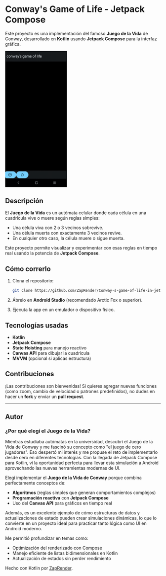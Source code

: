 # Conway's Game of Life - Jetpack Compose

Este proyecto es una implementación del famoso **Juego de la Vida** de Conway, desarrollado en **Kotlin** usando **Jetpack Compose** para la interfaz gráfica.

<img src="screenshot.gif" width="200">

## Descripción
El **Juego de la Vida** es un autómata celular donde cada célula en una cuadrícula vive o muere según reglas simples:
- Una célula viva con 2 o 3 vecinos sobrevive.
- Una célula muerta con exactamente 3 vecinos revive.
- En cualquier otro caso, la célula muere o sigue muerta.

Este proyecto permite visualizar y experimentar con esas reglas en tiempo real usando la potencia de **Jetpack Compose**.

## Cómo correrlo

1. Clona el repositorio:
    ```bash
    git clone https://github.com/ZapRender/Conway-s-game-of-life-in-jetpack-compose.git
    ```

2. Ábrelo en **Android Studio** (recomendado Arctic Fox o superior).

3. Ejecuta la app en un emulador o dispositivo físico.

## Tecnologías usadas

- **Kotlin**
- **Jetpack Compose**
- **State Hoisting** para manejo reactivo
- **Canvas API** para dibujar la cuadrícula
- **MVVM** (opcional si aplicas estructura)

## Contribuciones

¡Las contribuciones son bienvenidas! Si quieres agregar nuevas funciones (como zoom, cambio de velocidad o patrones predefinidos), no dudes en hacer un **fork** y enviar un **pull request**.

---

## Autor

### ¿Por qué elegí el Juego de la Vida?

Mientras estudiaba autómatas en la universidad, descubrí el Juego de la Vida de Conway y me fascinó su concepto como "el juego de cero jugadores". Eso despertó mi interés y me propuse el reto de implementarlo desde cero en diferentes tecnologías. Con la llegada de Jetpack Compose para Kotlin, vi la oportunidad perfecta para llevar esta simulación a Android aprovechando las nuevas herramientas modernas de UI.

Elegí implementar el **Juego de la Vida de Conway** porque combina perfectamente conceptos de:
- **Algoritmos** (reglas simples que generan comportamientos complejos)
- **Programación reactiva** con **Jetpack Compose**
- Uso del **Canvas API** para gráficos en tiempo real

Además, es un excelente ejemplo de cómo estructuras de datos y actualizaciones de estado pueden crear simulaciones dinámicas, lo que lo convierte en un proyecto ideal para practicar tanto lógica como UI en Android moderno.

Me permitió profundizar en temas como:
- Optimización del renderizado con Compose
- Manejo eficiente de listas bidimensionales en Kotlin
- Actualización de estados sin perder rendimiento




Hecho con Kotlin por [ZapRender](https://github.com/ZapRender).

